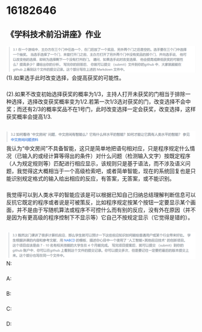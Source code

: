 16182646
========
《学科技术前沿讲座》作业
-------------
![](https://github.com/hhjiayou/16182646.md/blob/master/360%E6%88%AA%E5%9B%BE175601318378124.png)
(1).如果选手此时改变选择，会提高获奖的可能性。
###
(2).如果不改变初始选择获奖的概率为1/3，主持人打开未获奖的门相当于排除一种选择，选择改变获奖概率变为1/2.若第一次1/3选对获奖的门，改变选择不会中奖；而还有2/3的概率奖品不在1号门，此时改变选择一定会获奖，改变选择，这样获奖概率会提高1/3.
##

![](https://github.com/hhjiayou/16182646.md/blob/master/360%E6%88%AA%E5%9B%BE18180714758574.png)
 我认为“中文房间”不具备智能，这只是简单地把语句相对应，只是程序规定什么情况（已输入的或经计算等得出的条件）对什么问题（检测输入文字）按既定程序（人为规定规则等）匹配进行相应显示，该规则只是基于语法，而不涉及语义问题，我觉得这大概相当于一个高级检索吧，或者简单智能，现在的系统回复也是只能识别规定格式的输入给出相应的反应，有答案，无答案，或不能识别。
 ###
 我觉得可以到人类水平的智能应该是可以根据已知自己归纳总结理解判断信息可以反抗它既定的程序或者说是可被策反，比如程序规定按某个按钮一定要显示某个画面，并不是由于写随机算法或程序不可控什么而有别的反应，没有外在原因（并不是因为有更高级的程序控制下不显示等）它自己不按规定显示（它觉得是错的）。
##

![](https://github.com/hhjiayou/16182646.md/blob/master/360%E6%88%AA%E5%9B%BE17790415284918.png)
N:
###
A:
###
B:
###
C:
###
D:
###

